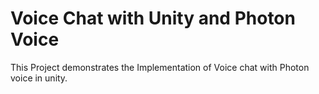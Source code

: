 # Voice Chat with Unity and Photon Voice

This Project demonstrates the Implementation of Voice chat with Photon voice in unity.

